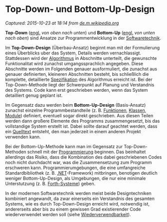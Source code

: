 # Top-Down- und Bottom-Up-Design

_Captured: 2015-10-23 at 18:14 from [de.m.wikipedia.org](https://de.m.wikipedia.org/wiki/Top-Down-_und_Bottom-Up-Design)_

**Top-Down** ([engl.](https://de.m.wikipedia.org/wiki/Englische_Sprache) _von oben nach unten_) und **Bottom-Up** ([engl.](https://de.m.wikipedia.org/wiki/Englische_Sprache) _von unten nach oben_) sind Ansatze zur Programmentwicklung in der [Softwaretechnik](https://de.m.wikipedia.org/wiki/Softwaretechnik).

Im **Top-Down-Design** (Überbau-Ansatz) beginnt man mit der Formulierung eines Überblicks uber das System, Details werden vernachlassigt. Stattdessen wird der [Algorithmus](https://de.m.wikipedia.org/wiki/Algorithmus) in Abschnitte unterteilt, die gewunschte Funktionalitat wird zunachst umgangssprachlich angegeben. Diese Abschnitte werden im Folgenden genauer ausformuliert, die zunachst aus genauer definierten, kleineren Abschnitten besteht, bis schließlich die komplette, detaillierte [Spezifikation](https://de.m.wikipedia.org/wiki/Spezifikation) des Algorithmus erreicht ist. Bei der Top-Down-Methode liegt der Schwerpunkt auf Planung und Verstandnis des Systems. Code kann erst geschrieben werden, wenn das System detailliert genug geplant ist.

Im Gegensatz dazu werden beim **Bottom-Up-Design** (Basis-Ansatz) zunachst einzelne Programmbestandteile (z. B. [Funktionen](https://de.m.wikipedia.org/wiki/Funktion_\(Programmierung\)), [Klassen](https://de.m.wikipedia.org/wiki/Klasse_\(objektorientierte_Programmierung\)), [Module](https://de.m.wikipedia.org/wiki/Modul_\(Software\))) definiert, eventuell sogar direkt geschrieben. Aus diesen Teilen werden dann großere Elemente des Programms zusammengesetzt, bis das vollstandige System erstellt ist. Dabei sollte darauf geachtet werden, dass ein [Quelltext](https://de.m.wikipedia.org/wiki/Quelltext) entsteht, den man jederzeit in einem anderen Projekt verwenden kann.

Bei der Bottom-Up-Methode kann man im Gegensatz zur Top-Down-Methoden schnell mit der [Programmierung](https://de.m.wikipedia.org/wiki/Programmierung) beginnen. Das beinhaltet allerdings das Risiko, dass die Kombination des dabei geschriebenen Codes noch nicht durchdacht war, was die Zusammensetzung zum Programm erschweren kann. Programmierumgebungen, die eine umfangreiche Standardbibliothek (z. B. [.NET](https://de.m.wikipedia.org/wiki/.NET)-Framework) mitbringen, benotigen deutlich weniger Bottom-Up-Design, als Umgebungen, die nur eine minimale Unterstutzung (z. B. [Forth-Systeme](https://de.m.wikipedia.org/wiki/Forth_\(Informatik\))) geben.

In der modernen Softwaretechnik werden meist beide Designtechniken kombiniert angewandt, da zwar einerseits ein Verstandnis des gesamten Systems, wie es durch Top-Down-Design erreicht wird, notwendig ist, andererseits aber bis zu einem gewissen Grad existierender Code wiederverwendet werden soll (siehe [Wiederverwendbarkeit](https://de.m.wikipedia.org/wiki/Wiederverwendbarkeit)).
